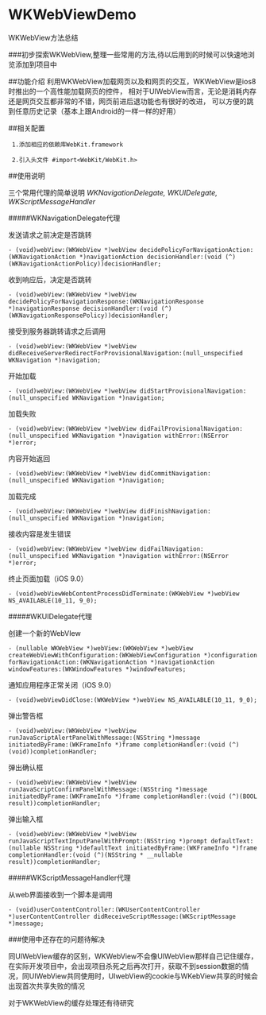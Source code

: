 # WKWebViewDemo
WKWebView方法总结

###初步探索WKWebView,整理一些常用的方法,待以后用到的时候可以快速地浏览添加到项目中

##功能介绍
利用WKWebView加载网页以及和网页的交互，WKWebView是ios8时推出的一个高性能加载网页的控件，
相对于UIWebView而言，无论是消耗内存还是网页交互都非常的不错，网页前进后退功能也有很好的改进，
可以方便的跳到任意历史记录（基本上跟Android的一样一样的好用）

##相关配置

     1.添加相应的依赖库WebKit.framework

     2.引入头文件 #import<WebKit/WebKit.h>

##使用说明

三个常用代理的简单说明  *WKNavigationDelegate, WKUIDelegate, WKScriptMessageHandler*

#####WKNavigationDelegate代理

发送请求之前决定是否跳转

    - (void)webView:(WKWebView *)webView decidePolicyForNavigationAction:(WKNavigationAction *)navigationAction decisionHandler:(void (^)(WKNavigationActionPolicy))decisionHandler;

收到响应后，决定是否跳转

    - (void)webView:(WKWebView *)webView decidePolicyForNavigationResponse:(WKNavigationResponse *)navigationResponse decisionHandler:(void (^)(WKNavigationResponsePolicy))decisionHandler;

接受到服务器跳转请求之后调用

    - (void)webView:(WKWebView *)webView didReceiveServerRedirectForProvisionalNavigation:(null_unspecified WKNavigation *)navigation;

开始加载

    - (void)webView:(WKWebView *)webView didStartProvisionalNavigation:(null_unspecified WKNavigation *)navigation;

加载失败

    - (void)webView:(WKWebView *)webView didFailProvisionalNavigation:(null_unspecified WKNavigation *)navigation withError:(NSError *)error;
  
内容开始返回

    - (void)webView:(WKWebView *)webView didCommitNavigation:(null_unspecified WKNavigation *)navigation;

加载完成

    - (void)webView:(WKWebView *)webView didFinishNavigation:(null_unspecified WKNavigation *)navigation;

接收内容是发生错误

    - (void)webView:(WKWebView *)webView didFailNavigation:(null_unspecified WKNavigation *)navigation withError:(NSError *)error;

终止页面加载（iOS 9.0）

    - (void)webViewWebContentProcessDidTerminate:(WKWebView *)webView NS_AVAILABLE(10_11, 9_0);


#####WKUIDelegate代理

创建一个新的WebVIew

    - (nullable WKWebView *)webView:(WKWebView *)webView createWebViewWithConfiguration:(WKWebViewConfiguration *)configuration forNavigationAction:(WKNavigationAction *)navigationAction windowFeatures:(WKWindowFeatures *)windowFeatures;

通知应用程序正常关闭（iOS 9.0）

    - (void)webViewDidClose:(WKWebView *)webView NS_AVAILABLE(10_11, 9_0);

弹出警告框

    - (void)webView:(WKWebView *)webView runJavaScriptAlertPanelWithMessage:(NSString *)message initiatedByFrame:(WKFrameInfo *)frame completionHandler:(void (^)(void))completionHandler;

弹出确认框

    - (void)webView:(WKWebView *)webView runJavaScriptConfirmPanelWithMessage:(NSString *)message initiatedByFrame:(WKFrameInfo *)frame completionHandler:(void (^)(BOOL result))completionHandler;

弹出输入框

    - (void)webView:(WKWebView *)webView runJavaScriptTextInputPanelWithPrompt:(NSString *)prompt defaultText:(nullable NSString *)defaultText initiatedByFrame:(WKFrameInfo *)frame completionHandler:(void (^)(NSString * __nullable result))completionHandler;

#####WKScriptMessageHandler代理

从web界面接收到一个脚本是调用

    - (void)userContentController:(WKUserContentController *)userContentController didReceiveScriptMessage:(WKScriptMessage *)message;


###使用中还存在的问题待解决

同UIWebView缓存的区别，WKWebView不会像UIWebView那样自己记住缓存，在实际开发项目中，会出现项目杀死之后再次打开，获取不到session数据的情况，同UIWebView共同使用时，UIwebView的cookie与WKebView共享的时候会出现首次共享失败的情况

对于WKWebView的缓存处理还有待研究


